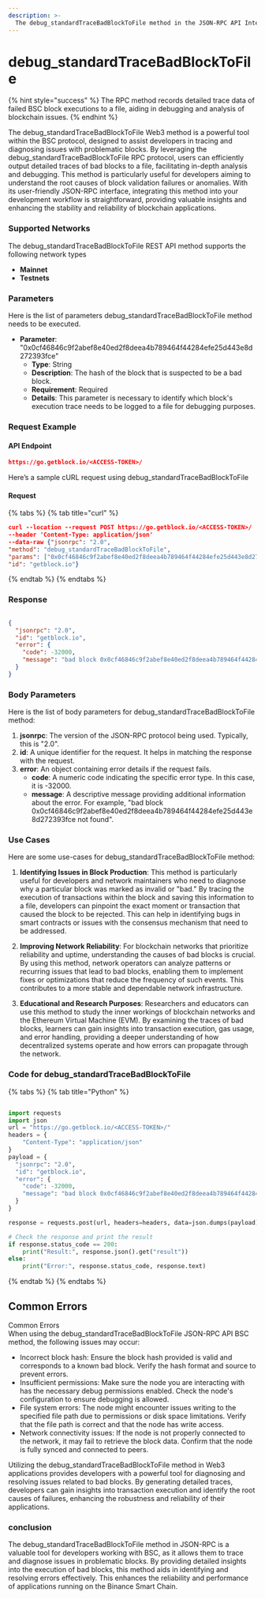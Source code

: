 ```yaml
---
description: >-
  The debug_standardTraceBadBlockToFile method in the JSON-RPC API Interface helps trace bad blocks in the BSC protocol efficiently.
---
```


# debug_standardTraceBadBlockToFile

{% hint style="success" %}
The RPC method records detailed trace data of failed BSC block executions to a file, aiding in debugging and analysis of blockchain issues.&#x20;
{% endhint %}

The debug_standardTraceBadBlockToFile Web3 method is a powerful tool within the BSC protocol, designed to assist developers in tracing and diagnosing issues with problematic blocks. By leveraging the debug_standardTraceBadBlockToFile RPC protocol, users can efficiently output detailed traces of bad blocks to a file, facilitating in-depth analysis and debugging. This method is particularly useful for developers aiming to understand the root causes of block validation failures or anomalies. With its user-friendly JSON-RPC interface, integrating this method into your development workflow is straightforward, providing valuable insights and enhancing the stability and reliability of blockchain applications.

### Supported Networks

The debug_standardTraceBadBlockToFile REST API method supports the following network types
- **Mainnet**
- **Testnets**

### Parameters

Here is the list of parameters debug_standardTraceBadBlockToFile method needs to be executed.

- **Parameter**: "0x0cf46846c9f2abef8e40ed2f8deea4b789464f44284efe25d443e8d272393fce"
  - **Type**: String
  - **Description**: The hash of the block that is suspected to be a bad block.
  - **Requirement**: Required
  - **Details**: This parameter is necessary to identify which block's execution trace needs to be logged to a file for debugging purposes.

### Request Example

#### API Endpoint

```json
https://go.getblock.io/<ACCESS-TOKEN>/
```
Here’s a sample cURL request using debug_standardTraceBadBlockToFile

#### Request

{% tabs %}
{% tab title="curl" %}
```json
curl --location --request POST https://go.getblock.io/<ACCESS-TOKEN>/
--header 'Content-Type: application/json' 
--data-raw {"jsonrpc": "2.0",
"method": "debug_standardTraceBadBlockToFile",
"params": ["0x0cf46846c9f2abef8e40ed2f8deea4b789464f44284efe25d443e8d272393fce"],
"id": "getblock.io"}
```
{% endtab %}
{% endtabs %}

### Response


```json

{
  "jsonrpc": "2.0",
  "id": "getblock.io",
  "error": {
    "code": -32000,
    "message": "bad block 0x0cf46846c9f2abef8e40ed2f8deea4b789464f44284efe25d443e8d272393fce not found"
  }
}

```

### Body Parameters

Here is the list of body parameters for debug_standardTraceBadBlockToFile method:

1. **jsonrpc**: The version of the JSON-RPC protocol being used. Typically, this is "2.0".
2. **id**: A unique identifier for the request. It helps in matching the response with the request.
3. **error**: An object containing error details if the request fails.
   - **code**: A numeric code indicating the specific error type. In this case, it is -32000.
   - **message**: A descriptive message providing additional information about the error. For example, "bad block 0x0cf46846c9f2abef8e40ed2f8deea4b789464f44284efe25d443e8d272393fce not found".

### Use Cases

Here are some use-cases for debug_standardTraceBadBlockToFile method:

1. **Identifying Issues in Block Production**: This method is particularly useful for developers and network maintainers who need to diagnose why a particular block was marked as invalid or "bad." By tracing the execution of transactions within the block and saving this information to a file, developers can pinpoint the exact moment or transaction that caused the block to be rejected. This can help in identifying bugs in smart contracts or issues with the consensus mechanism that need to be addressed.

2. **Improving Network Reliability**: For blockchain networks that prioritize reliability and uptime, understanding the causes of bad blocks is crucial. By using this method, network operators can analyze patterns or recurring issues that lead to bad blocks, enabling them to implement fixes or optimizations that reduce the frequency of such events. This contributes to a more stable and dependable network infrastructure.

3. **Educational and Research Purposes**: Researchers and educators can use this method to study the inner workings of blockchain networks and the Ethereum Virtual Machine (EVM). By examining the traces of bad blocks, learners can gain insights into transaction execution, gas usage, and error handling, providing a deeper understanding of how decentralized systems operate and how errors can propagate through the network.

### Code for debug_standardTraceBadBlockToFile

{% tabs %}
{% tab title="Python" %}
```python

import requests
import json
url = "https://go.getblock.io/<ACCESS-TOKEN>/"
headers = {
    "Content-Type": "application/json"
}
payload = {
  "jsonrpc": "2.0",
  "id": "getblock.io",
  "error": {
    "code": -32000,
    "message": "bad block 0x0cf46846c9f2abef8e40ed2f8deea4b789464f44284efe25d443e8d272393fce not found"
  }
}

response = requests.post(url, headers=headers, data=json.dumps(payload))

# Check the response and print the result
if response.status_code == 200:
    print("Result:", response.json().get("result"))
else:
    print("Error:", response.status_code, response.text)

```
{% endtab %}
{% endtabs %}

## Common Errors

Common Errors  
When using the debug_standardTraceBadBlockToFile JSON-RPC API BSC method, the following issues may occur:  
- Incorrect block hash: Ensure the block hash provided is valid and corresponds to a known bad block. Verify the hash format and source to prevent errors.  
- Insufficient permissions: Make sure the node you are interacting with has the necessary debug permissions enabled. Check the node's configuration to ensure debugging is allowed.  
- File system errors: The node might encounter issues writing to the specified file path due to permissions or disk space limitations. Verify that the file path is correct and that the node has write access.  
- Network connectivity issues: If the node is not properly connected to the network, it may fail to retrieve the block data. Confirm that the node is fully synced and connected to peers.

Utilizing the debug_standardTraceBadBlockToFile method in Web3 applications provides developers with a powerful tool for diagnosing and resolving issues related to bad blocks. By generating detailed traces, developers can gain insights into transaction execution and identify the root causes of failures, enhancing the robustness and reliability of their applications.

### conclusion

The debug_standardTraceBadBlockToFile method in JSON-RPC is a valuable tool for developers working with BSC, as it allows them to trace and diagnose issues in problematic blocks. By providing detailed insights into the execution of bad blocks, this method aids in identifying and resolving errors effectively. This enhances the reliability and performance of applications running on the Binance Smart Chain.
